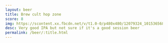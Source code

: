 ```yaml
---
layout: beer
title: Brew cult hop zone
score: 8
img: https://scontent.xx.fbcdn.net/v/t1.0-0/p480x480/12079324_10153656867078745_2445263991582775788_n.jpg?oh=ff405bd5075fb703360740b0af0b7b28&oe=591FB284
desc: Very good IPA but not sure if it's a good session beer
permalink: /beer/:title.html
---
```

